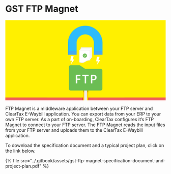 # GST FTP Magnet

![](../.gitbook/assets/ftp-magnet-banner.png)

FTP Magnet is a middleware application between your FTP server and ClearTax E-Waybill application. You can export data from your ERP to your own FTP server. As a part of on-boarding, ClearTax configures it’s FTP Magnet to connect to your FTP server. The FTP Magnet reads the input files from your FTP server and uploads them to the ClearTax E-Waybill application.

To download the specification document and a typical project plan, click on the link below.

{% file src="../.gitbook/assets/gst-ftp-magnet-specification-document-and-project-plan.pdf" %}

